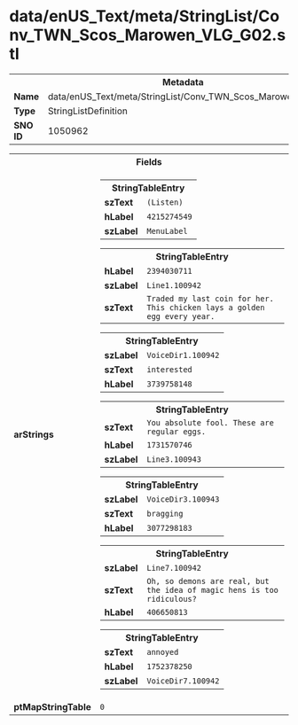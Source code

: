 <h1>data/enUS_Text/meta/StringList/Conv_TWN_Scos_Marowen_VLG_G02.stl</h1><table><tr><th colspan="100%">Metadata</th></tr><tr><td><b>Name</b></td><td>data/enUS_Text/meta/StringList/Conv_TWN_Scos_Marowen_VLG_G02.stl</td></tr><tr><td><b>Type</b></td><td>StringListDefinition</td></tr><tr><td><b>SNO ID</b></td><td>1050962</td></tr></table>

<table><tr><th colspan="100%">Fields</th></tr><tr><td><b>arStrings</b></td><td><table><tr><th colspan="100%">StringTableEntry</th></tr><tr><td><b>szText</b></td><td><code>(Listen)</code></td></tr><tr><td><b>hLabel</b></td><td><code>4215274549</code></td></tr><tr><td><b>szLabel</b></td><td><code>MenuLabel</code></td></tr></table>


<table><tr><th colspan="100%">StringTableEntry</th></tr><tr><td><b>hLabel</b></td><td><code>2394030711</code></td></tr><tr><td><b>szLabel</b></td><td><code>Line1.100942</code></td></tr><tr><td><b>szText</b></td><td><code>Traded my last coin for her. This chicken lays a golden egg every year.</code></td></tr></table>


<table><tr><th colspan="100%">StringTableEntry</th></tr><tr><td><b>szLabel</b></td><td><code>VoiceDir1.100942</code></td></tr><tr><td><b>szText</b></td><td><code>interested</code></td></tr><tr><td><b>hLabel</b></td><td><code>3739758148</code></td></tr></table>


<table><tr><th colspan="100%">StringTableEntry</th></tr><tr><td><b>szText</b></td><td><code>You absolute fool. These are regular eggs.</code></td></tr><tr><td><b>hLabel</b></td><td><code>1731570746</code></td></tr><tr><td><b>szLabel</b></td><td><code>Line3.100943</code></td></tr></table>


<table><tr><th colspan="100%">StringTableEntry</th></tr><tr><td><b>szLabel</b></td><td><code>VoiceDir3.100943</code></td></tr><tr><td><b>szText</b></td><td><code>bragging</code></td></tr><tr><td><b>hLabel</b></td><td><code>3077298183</code></td></tr></table>


<table><tr><th colspan="100%">StringTableEntry</th></tr><tr><td><b>szLabel</b></td><td><code>Line7.100942</code></td></tr><tr><td><b>szText</b></td><td><code>Oh, so demons are real, but the idea of magic hens is too ridiculous?</code></td></tr><tr><td><b>hLabel</b></td><td><code>406650813</code></td></tr></table>


<table><tr><th colspan="100%">StringTableEntry</th></tr><tr><td><b>szText</b></td><td><code>annoyed</code></td></tr><tr><td><b>hLabel</b></td><td><code>1752378250</code></td></tr><tr><td><b>szLabel</b></td><td><code>VoiceDir7.100942</code></td></tr></table>


</td></tr><tr><td><b>ptMapStringTable</b></td><td><code>0</code></td></tr></table>

